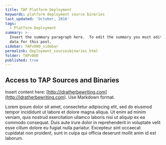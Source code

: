 ```yaml
---
title: TAP Platform Deployment
keywords: platform deployment source binaries
last_updated: 'October, 2016'
tags:
  - Platform Deployment
summary: >-
  Insert the summary paragraph here.  To edit the summary you must edit the meta
  data for this post.
sidebar: TAPv080_sidebar
permalink: deployment_sourcesbinaries.html
folder: TAPv080
published: true
---
```


## Access to TAP Sources and Binaries

Insert content here: [http://idratherbewriting.com](http://idratherbewriting.com). Use Markdown format.

Lorem ipsum dolor sit amet, consectetur adipiscing elit, sed do eiusmod tempor incididunt ut labore et dolore magna aliqua. Ut enim ad minim veniam, quis nostrud exercitation ullamco laboris nisi ut aliquip ex ea commodo consequat. Duis aute irure dolor in reprehenderit in voluptate velit esse cillum dolore eu fugiat nulla pariatur. Excepteur sint occaecat cupidatat non proident, sunt in culpa qui officia deserunt mollit anim id est laborum.

